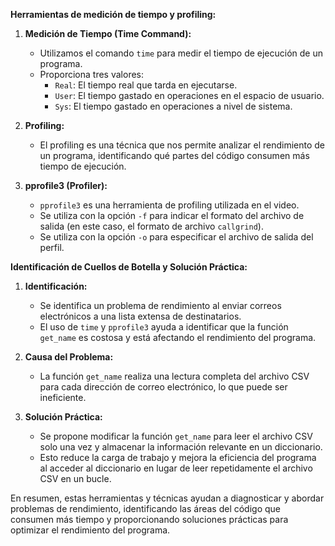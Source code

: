 **Herramientas de medición de tiempo y profiling:**

1. **Medición de Tiempo (Time Command):**
   - Utilizamos el comando `time` para medir el tiempo de ejecución de un programa.
   - Proporciona tres valores: 
     - `Real`: El tiempo real que tarda en ejecutarse.
     - `User`: El tiempo gastado en operaciones en el espacio de usuario.
     - `Sys`: El tiempo gastado en operaciones a nivel de sistema.

2. **Profiling:**
   - El profiling es una técnica que nos permite analizar el rendimiento de un programa, identificando qué partes del código consumen más tiempo de ejecución.

3. **pprofile3 (Profiler):**
   - `pprofile3` es una herramienta de profiling utilizada en el video.
   - Se utiliza con la opción `-f` para indicar el formato del archivo de salida (en este caso, el formato de archivo `callgrind`).
   - Se utiliza con la opción `-o` para especificar el archivo de salida del perfil.

**Identificación de Cuellos de Botella y Solución Práctica:**

1. **Identificación:**
   - Se identifica un problema de rendimiento al enviar correos electrónicos a una lista extensa de destinatarios.
   - El uso de `time` y `pprofile3` ayuda a identificar que la función `get_name` es costosa y está afectando el rendimiento del programa.

2. **Causa del Problema:**
   - La función `get_name` realiza una lectura completa del archivo CSV para cada dirección de correo electrónico, lo que puede ser ineficiente.

3. **Solución Práctica:**
   - Se propone modificar la función `get_name` para leer el archivo CSV solo una vez y almacenar la información relevante en un diccionario.
   - Esto reduce la carga de trabajo y mejora la eficiencia del programa al acceder al diccionario en lugar de leer repetidamente el archivo CSV en un bucle.

En resumen, estas herramientas y técnicas ayudan a diagnosticar y abordar problemas de rendimiento, identificando las áreas del código que consumen más tiempo y proporcionando soluciones prácticas para optimizar el rendimiento del programa.